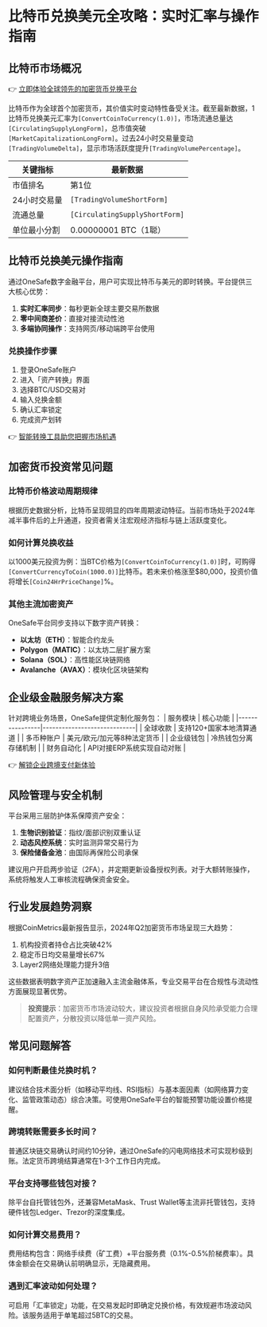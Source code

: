 # 比特币兑换美元全攻略：实时汇率与操作指南

## 比特币市场概况
👉 [立即体验全球领先的加密货币兑换平台](https://bit.ly/okx_welcome)

比特币作为全球首个加密货币，其价值实时变动特性备受关注。截至最新数据，1比特币兑换美元汇率为`[ConvertCoinToCurrency(1.0)]`，市场流通总量达`[CirculatingSupplyLongForm]`，总市值突破`[MarketCapitalizationLongForm]`。过去24小时交易量变动`[TradingVolumeDelta]`，显示市场活跃度提升`[TradingVolumePercentage]`。

| 关键指标         | 最新数据                |
|------------------|-----------------------|
| 市值排名         | 第1位                 |
| 24小时交易量     | `[TradingVolumeShortForm]` |
| 流通总量         | `[CirculatingSupplyShortForm]` |
| 单位最小分割     | 0.00000001 BTC（1聪）  |

## 比特币兑换美元操作指南
通过OneSafe数字金融平台，用户可实现比特币与美元的即时转换。平台提供三大核心优势：
1. **实时汇率同步**：每秒更新全球主要交易所数据
2. **零中间商差价**：直接对接流动性池
3. **多端协同操作**：支持网页/移动端跨平台使用

### 兑换操作步骤
1. 登录OneSafe账户
2. 进入「资产转换」界面
3. 选择BTC/USD交易对
4. 输入兑换金额
5. 确认汇率锁定
6. 完成资产划转

👉 [智能转换工具助您把握市场机遇](https://bit.ly/okx_welcome)

## 加密货币投资常见问题
### 比特币价格波动周期规律
根据历史数据分析，比特币呈现明显的四年周期波动特征。当前市场处于2024年减半事件后的上升通道，投资者需关注宏观经济指标与链上活跃度变化。

### 如何计算兑换收益
以1000美元投资为例：当BTC价格为`[ConvertCoinToCurrency(1.0)]`时，可购得`[ConvertCurrencyToCoin(1000.0)]`比特币。若未来价格涨至$80,000，投资价值将增长`[Coin24HrPriceChange]`%。

### 其他主流加密资产
OneSafe平台同步支持以下数字资产转换：
- **以太坊（ETH）**：智能合约龙头
- **Polygon（MATIC）**：以太坊二层扩展方案
- **Solana（SOL）**：高性能区块链网络
- **Avalanche（AVAX）**：模块化区块链架构

## 企业级金融服务解决方案
针对跨境业务场景，OneSafe提供定制化服务包：
| 服务模块       | 核心功能                      |
|----------------|-----------------------------|
| 全球收款       | 支持120+国家本地清算通道     |
| 多币种账户     | 美元/欧元/加元等8种法定货币  |
| 企业级钱包     | 冷热钱包分离存储机制         |
| 财务自动化     | API对接ERP系统实现自动对账   |

👉 [解锁企业跨境支付新体验](https://bit.ly/okx_welcome)

## 风险管理与安全机制
平台采用三层防护体系保障资产安全：
1. **生物识别验证**：指纹/面部识别双重认证
2. **动态风控系统**：实时监测异常交易行为
3. **保险储备金池**：由国际再保险公司承保

建议用户开启两步验证（2FA），并定期更新设备授权列表。对于大额转账操作，系统将触发人工审核流程确保资金安全。

## 行业发展趋势洞察
根据CoinMetrics最新报告显示，2024年Q2加密货币市场呈现三大趋势：
1. 机构投资者持仓占比突破42%
2. 稳定币日均交易量增长67%
3. Layer2网络处理能力提升3倍

这些数据表明数字资产正加速融入主流金融体系，专业交易平台在合规性与流动性方面展现显著优势。

> **投资提示**：加密货币市场波动较大，建议投资者根据自身风险承受能力合理配置资产，分散投资以降低单一资产风险。

## 常见问题解答
### 如何判断最佳兑换时机？
建议结合技术面分析（如移动平均线、RSI指标）与基本面因素（如网络算力变化、监管政策动态）综合决策。可使用OneSafe平台的智能预警功能设置价格提醒。

### 跨境转账需要多长时间？
普通区块链交易确认时间约10分钟，通过OneSafe的闪电网络技术可实现秒级到账。法定货币跨境结算通常在1-3个工作日内完成。

### 平台支持哪些钱包对接？
除平台自托管钱包外，还兼容MetaMask、Trust Wallet等主流非托管钱包，支持硬件钱包Ledger、Trezor的深度集成。

### 如何计算交易费用？
费用结构包含：网络手续费（矿工费）+平台服务费（0.1%-0.5%阶梯费率）。具体金额会在交易确认前明确显示，无隐藏费用。

### 遇到汇率波动如何处理？
可启用「汇率锁定」功能，在交易发起时即确定兑换价格，有效规避市场波动风险。该服务适用于单笔超过5BTC的交易。